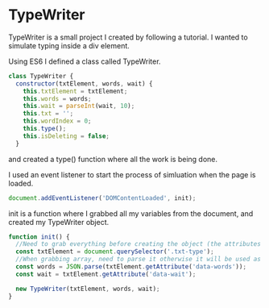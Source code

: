 # TypeWriter

TypeWriter is a small project I created by following a tutorial. I wanted to simulate typing inside a div element.

Using ES6 I defined a class called TypeWriter.

```js
class TypeWriter {
  constructor(txtElement, words, wait) {
    this.txtElement = txtElement;
    this.words = words;
    this.wait = parseInt(wait, 10);
    this.txt = '';
    this.wordIndex = 0;
    this.type();
    this.isDeleting = false;
  }
```

and created a type() function where all the work is being done. 

I used an event listener to start the process of simluation when the page is loaded.

```js
document.addEventListener('DOMContentLoaded', init);
```
init is a function where I grabbed all my variables from the document, and created my TypeWriter object.

```js
function init() {
  //Need to grab everything before creating the object (the attributes required)
  const txtElement = document.querySelector('.txt-type');
  //When grabbing array, need to parse it otherwise it will be used as a string
  const words = JSON.parse(txtElement.getAttribute('data-words'));
  const wait = txtElement.getAttribute('data-wait');

  new TypeWriter(txtElement, words, wait);
}
```
